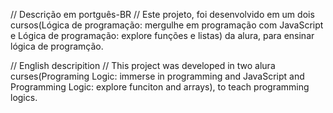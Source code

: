 // Descrição em portguês-BR //
Este projeto, foi desenvolvido em um dois cursos(Lógica de programação: mergulhe em programação com JavaScript e Lógica de programação: explore funções e listas) da alura, para ensinar lógica de programção.

//  English descripition //
This project was developed in two alura curses(Programing Logic: immerse in programming and JavaScript and Programming Logic: explore funciton and arrays), to teach programming logics.
